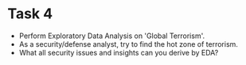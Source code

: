 # Task 4
- Perform Exploratory Data Analysis on 'Global Terrorism'.
- As a security/defense analyst, try to find the hot zone of terrorism.
- What all security issues and insights can you derive by EDA?
